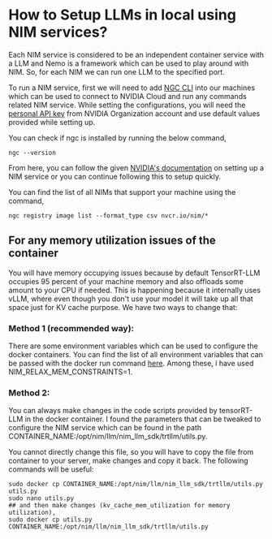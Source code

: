 # How to Setup LLMs in local using NIM services?  

Each NIM service is considered to be an independent container service with a LLM and Nemo is a framework which can be used to play around with NIM. So, for each NIM we can run one LLM to the specified port.  

To run a NIM service, first we will need to add [NGC CLI](https://org.ngc.nvidia.com/setup/installers/cli) into our machines which can be used to connect to NVIDIA Cloud and run any commands related NIM service. While setting the configurations, you will need the [personal API key](https://org.ngc.nvidia.com/setup/personal-keys) from NVIDIA Organization account and use default values provided while setting up.  

You can check if ngc is installed by running the below command,  

    ngc --version

From here, you can follow the given [NVIDIA's documentation](https://docs.nvidia.com/nim/large-language-models/latest/getting-started.html) on setting up a NIM service or you can continue following this to setup quickly.   

You can find the list of all NIMs that support your machine using the command,  

    ngc registry image list --format_type csv nvcr.io/nim/*

## For any memory utilization issues of the container

You will have memory occupying issues because by default TensorRT-LLM occupies 95 percent of your machine memory and also offloads some amount to your CPU if needed. This is happening because it internally uses vLLM, where even though you don't use your model it will take up all that space just for KV cache purpose. We have two ways to change that:  

### Method 1 (recommended way):  

There are some environment variables which can be used to configure the docker containers. You can find the list of all environment variables that can be passed with the docker run command [here](https://docs.nvidia.com/nim/large-language-models/latest/configuration.html). Among these, i have used NIM_RELAX_MEM_CONSTRAINTS=1.  

### Method 2:  

You can always make changes in the code scripts provided by tensorRT-LLM in the docker container. I found the parameters that can be tweaked to configure the NIM service which can be found in the path CONTAINER_NAME:/opt/nim/llm/nim_llm_sdk/trtllm/utils.py.  

You cannot directly change this file, so you will have to copy the file from container to your server, make changes and copy it back. The following commands will be useful:  

    sudo docker cp CONTAINER_NAME:/opt/nim/llm/nim_llm_sdk/trtllm/utils.py utils.py
    sudo nano utils.py
    ## and then make changes (kv_cache_mem_utilization for memory utilization),
    sudo docker cp utils.py CONTAINER_NAME:/opt/nim/llm/nim_llm_sdk/trtllm/utils.py 